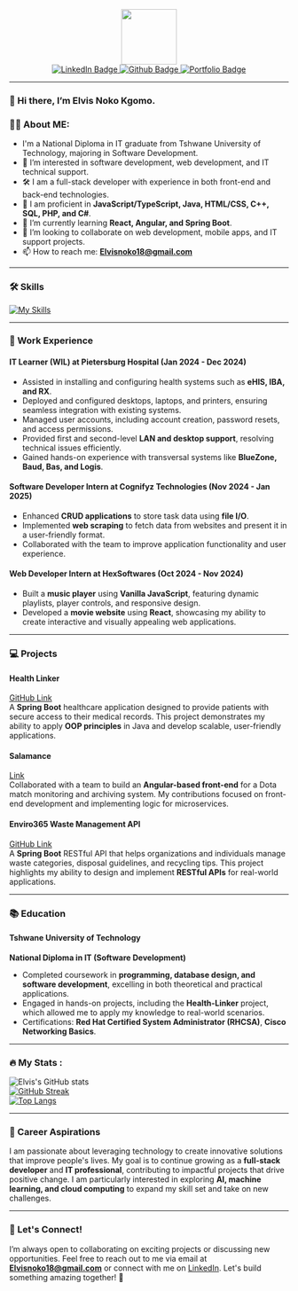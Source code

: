 <div id="header" align="center">
  <img src="https://media.giphy.com/media/M9gbBd9nbDrOTu1Mqx/giphy.gif" width="100"/>
</div>

<!--Social media links-->
<div id="badges" align="center">
  <a href="https://www.linkedin.com/in/nokodev">
    <img src="https://img.shields.io/badge/LinkedIn-darkblue?style=for-the-badge&logo=linkedin&logoColor=white" alt="LinkedIn Badge"/>
  </a>
  <a href="https://github.com/esnoko">
    <img src="https://img.shields.io/badge/Github-black?style=for-the-badge&logo=github&logoColor=white" alt="Github Badge"/>
  </a>
  <a href="https://esnoko.github.io/Portfolio/">
    <img src="https://img.shields.io/badge/Portfolio-green?style=for-the-badge&logo=google-chrome&logoColor=white" alt="Portfolio Badge"/>
  </a>
</div>
<div align="center">
   <img src="https://komarev.com/ghpvc/?username=esnoko&style=flat-square&color=blue" alt=""/>
</div>

---

### 👋 Hi there, I’m Elvis Noko Kgomo.

### :man_technologist: About ME:
- I'm a National Diploma in IT graduate from Tshwane University of Technology, majoring in Software Development.
- 👀 I’m interested in software development, web development, and IT technical support.
- 🛠️ I am a full-stack developer with experience in both front-end and back-end technologies.
- 🍂 I am proficient in **JavaScript/TypeScript, Java, HTML/CSS, C++, SQL, PHP, and C#**.
- 🌱 I’m currently learning **React, Angular, and Spring Boot**.
- 💞️ I’m looking to collaborate on web development, mobile apps, and IT support projects.
- 📫 How to reach me: **Elvisnoko18@gmail.com**

---

### :hammer_and_wrench: Skills
[![My Skills](https://skillicons.dev/icons?i=js,ts,java,html,css,cpp,mysql,php,cs,react,angular,nodejs,express,tailwind,spring,linux,git,mongodb)](https://skillicons.dev)

---

### :briefcase: Work Experience
#### **IT Learner (WIL)** at Pietersburg Hospital (Jan 2024 - Dec 2024)
- Assisted in installing and configuring health systems such as **eHIS, IBA, and RX**.
- Deployed and configured desktops, laptops, and printers, ensuring seamless integration with existing systems.
- Managed user accounts, including account creation, password resets, and access permissions.
- Provided first and second-level **LAN and desktop support**, resolving technical issues efficiently.
- Gained hands-on experience with transversal systems like **BlueZone, Baud, Bas, and Logis**.

#### **Software Developer Intern** at Cognifyz Technologies (Nov 2024 - Jan 2025)
- Enhanced **CRUD applications** to store task data using **file I/O**.
- Implemented **web scraping** to fetch data from websites and present it in a user-friendly format.
- Collaborated with the team to improve application functionality and user experience.

#### **Web Developer Intern** at HexSoftwares (Oct 2024 - Nov 2024)
- Built a **music player** using **Vanilla JavaScript**, featuring dynamic playlists, player controls, and responsive design.
- Developed a **movie website** using **React**, showcasing my ability to create interactive and visually appealing web applications.

---

### :computer: Projects
#### **Health Linker**  
[GitHub Link](https://github.com/esnoko/Healthlinker-android.git)  
A **Spring Boot** healthcare application designed to provide patients with secure access to their medical records. This project demonstrates my ability to apply **OOP principles** in Java and develop scalable, user-friendly applications.

#### **Salamance**  
[Link](https://dev.tourney-ops.com/)  
Collaborated with a team to build an **Angular-based front-end** for a Dota match monitoring and archiving system. My contributions focused on front-end development and implementing logic for microservices.

#### **Enviro365 Waste Management API**  
[GitHub Link](https://github.com/esnoko/Enviro365-Assessment.git)  
A **Spring Boot** RESTful API that helps organizations and individuals manage waste categories, disposal guidelines, and recycling tips. This project highlights my ability to design and implement **RESTful APIs** for real-world applications.

---

### :books: Education
#### **Tshwane University of Technology**  
**National Diploma in IT (Software Development)**  
- Completed coursework in **programming, database design, and software development**, excelling in both theoretical and practical applications.
- Engaged in hands-on projects, including the **Health-Linker** project, which allowed me to apply my knowledge to real-world scenarios.
- Certifications: **Red Hat Certified System Administrator (RHCSA)**, **Cisco Networking Basics**.

---

### :fire: My Stats :
![Elvis's GitHub stats](https://github-readme-stats.vercel.app/api?username=esnoko&theme=gruvbox_dark&show_icons=true) <br> 
[![GitHub Streak](http://github-readme-streak-stats.herokuapp.com?user=esnoko&theme=dark&border_radius=4.8&date_format=M%20j%5B%2C%20Y%5D)](https://git.io/streak-stats)  
[![Top Langs](https://github-readme-stats.vercel.app/api/top-langs/?username=esnoko&layout=compact&theme=dark&border_radius=4.8)](https://github.com/esnoko)

---

### :rocket: Career Aspirations
I am passionate about leveraging technology to create innovative solutions that improve people's lives. My goal is to continue growing as a **full-stack developer** and **IT professional**, contributing to impactful projects that drive positive change. I am particularly interested in exploring **AI, machine learning, and cloud computing** to expand my skill set and take on new challenges.

---

### :handshake: Let's Connect!
I’m always open to collaborating on exciting projects or discussing new opportunities. Feel free to reach out to me via email at **Elvisnoko18@gmail.com** or connect with me on [LinkedIn](https://www.linkedin.com/in/nokodev). Let's build something amazing together! 🚀
